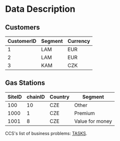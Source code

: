Data Description
====

## Customers

CustomerID|Segment|Currency
----------|-------|--------
1        | LAM   |EUR
2       | LAM   |EUR
3      | KAM   |CZK

## Gas Stations

SiteID|chainID|Country|Segment
-|-|-|-
100|10|CZE|Other
1000|1|CZE|Premium
1001|8|CZE|Value for money




CCS's list of business problems: [TASKS](https://github.com/hackathonBI/CCS/blob/master/Tasks.md).
